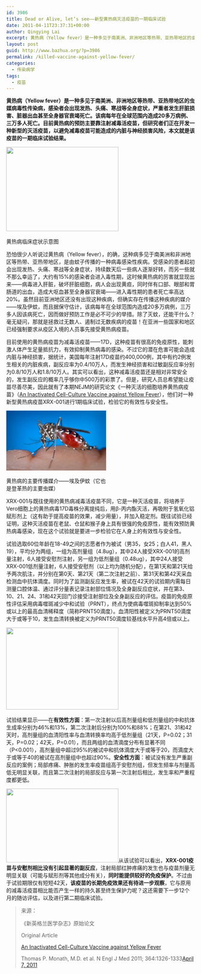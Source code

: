 ```yaml
---
id: 3986
title: Dead or Alive, let’s see——新型黄热病灭活疫苗的一期临床试验
date: 2011-04-11T23:37:31+00:00
author: Qingying Lai
excerpt: 黄热病（Yellow fever）是一种多见于南美洲、非洲地区等热带、亚热带地区的虫媒病毒性传染病，感染者会出现发热、头痛、寒战等全身症状，严重者发生肝脏损害、脏器出血甚至全身器官衰竭死亡。该病每年在全球范围内造成20多万病例、三万多人死亡。目前黄热病的预防主要靠注射减毒活疫苗，但研究者们正在开发一种新型的灭活疫苗，以避免减毒疫苗可能造成的内脏与神经损害风险，本文就是该疫苗的一期临床试验结果。
layout: post
guid: http://www.bazhua.org/?p=3986
permalink: /killed-vaccine-against-yellow-fever/
categories:
  - 传染病学
tags:
  - 疫苗
---
```

**黄热病（Yellow fever）是一种多见于南美洲、非洲地区等热带、亚热带地区的虫媒病毒性传染病，感染者会出现发热、头痛、寒战等全身症状，严重者发生肝脏损害、脏器出血甚至全身器官衰竭死亡。该病每年在全球范围内造成20多万病例、三万多人死亡。目前黄热病的预防主要靠注射减毒活疫苗，但研究者们正在开发一种新型的灭活疫苗，以避免减毒疫苗可能造成的内脏与神经损害风险，本文就是该疫苗的一期临床试验结果。**

<div id="attachment_3989" style="width: 310px" class="wp-caption alignright">
  <a href="/wp-content/uploads/2011/04/yellowFever_26180_lg.jpg"><img class="size-medium wp-image-3989" title="yellowFever_26180_lg" src="/wp-content/uploads/2011/04/yellowFever_26180_lg-300x225.jpg" alt="" width="300" height="225" srcset="/wp-content/uploads/2011/04/yellowFever_26180_lg-300x225.jpg 300w, /wp-content/uploads/2011/04/yellowFever_26180_lg-150x112.jpg 150w, /wp-content/uploads/2011/04/yellowFever_26180_lg-80x60.jpg 80w, /wp-content/uploads/2011/04/yellowFever_26180_lg.jpg 320w" sizes="(max-width: 300px) 100vw, 300px" /></a>
  
  <p class="wp-caption-text">
    黄热病临床症状示意图
  </p>
</div>

恐怕很少人听说过黄热病（Yellow fever），的确，这种病多见于南美洲和非洲地区等热带、亚热带地区，是由蚊子传播的一种病毒感染性疾病。受感染的患者起初会出现发热、头痛、寒战等全身症状，持续数天后一些病人逐渐好转，而另一些就不那么幸运了，大约有15%的感染者会进入毒性期，这时候黄热病的厉害就显现出来——病毒进入肝脏，破坏肝脏细胞，病人会出现黄疸，同时伴有口部、眼部和胃肠道的出血，造成大呕血甚至全身器官衰竭——进入毒性期的患者死亡率高达20%。虽然目前亚洲地区还没有出现这种疾病，但确实存在传播这种疾病的媒介——埃及伊蚊，而且据保守估计，该病每年在全球范围内造成20多万病例，三万多人因该病死亡，因而做好预防工作是必不可少的举措。除了灭蚊，还能干什么？毫无疑问，那就是拯救过无数人、遏制过无数疾病的疫苗！在亚洲一些国家和地区已经强制要求从疫区入境的人员事先接受黄热病疫苗。

目前使用的黄热病疫苗为减毒活疫苗——17D，这种疫苗有很高的免疫原性，能刺激人体产生足量抵抗力，有效抑制黄热病毒的感染。不过它的潜在危害可能会造成内脏与神经损害，据统计，美国每年注射17D疫苗约400,000例，其中有约2例发生相关的内脏疾病，副反应率为0.4/10万人，而发生神经损害和过敏副反应率分别为0.8/10万人和1.8/10万人。其实可以看出，这种减毒活疫苗还是相对非常安全的，发生副反应的概率几乎够你中500万的彩票了。但是，研究人员总希望能让疫苗尽善尽美，因此就有了本期NEJM的研究论文《一种灭活的细胞培养黄热病疫苗》（[An Inactivated Cell-Culture Vaccine against Yellow Fever](http://www.nejm.org/doi/full/10.1056/NEJMoa1009303#t=article)），他们对一种新型黄热病疫苗XRX-001进行1期临床试验，检验它的有效性与安全性。

<div id="attachment_3990" style="width: 277px" class="wp-caption alignleft">
  <a href="/wp-content/uploads/2011/04/qiansh69462008112120155064427.jpg"><img class="size-medium wp-image-3990 " title="qiansh69462008112120155064427" src="/wp-content/uploads/2011/04/qiansh69462008112120155064427-300x201.jpg" alt="" width="267" height="160" /></a>
  
  <p class="wp-caption-text">
    黄热病的主要传播媒介——埃及伊蚊（它也是登革热的主要虫媒）
  </p>
</div>

XRX-001与既往使用的黄热病减毒活疫苗不同，它是一种灭活疫苗，将培养于Vero细胞上的黄热病毒17D毒株分离提纯后，用β-丙内酯灭活，再吸附于氢氧化铝赋形剂上（这有助于提高疫苗的效果，减少用量），并加入稳定剂。既往试验已经证明，这种灭活疫苗在老鼠、仓鼠和猴子身上具有很强的免疫原性，能有效预防黄热病毒感染，现在这个试验就是要进一步检验它在人身上的有效性与安全性。

试验选取60位年龄在18-49之间的志愿者作为被试（男35，女25；白人41，黑人19），平均分为两组，一组为高剂量组（4.8ug），其中24人接受XRX-001的高剂量注射，6人接受安慰剂注射，另一组为低剂量组（0.48ug），其中24人接受XRX-001低剂量注射，6人接受安慰剂（以上均为随机分配），在第1天和第21天给予两次肌注，并分别在第0天、第21天（第二次注射之前）、第31天和第42天采血检测血中抗体滴度。同时为了监测副反应发生率，被试在42天的试验期内需每日测量口腔体温、通过评分量表记录注射部位情况及全身副反应症状，并在第3、10、21、24、31和42天回门诊接受注射部位及全身副反应的评估。疫苗的免疫原性评估采用病毒噬斑减少中和试验（PRNT），终点为使病毒噬斑抑制率达到50%或以上的最高血清稀释度（简称PRNT50滴度）。血清阳性被定义为PRNT50滴度大于或等于10，发生血清转换被定义为PRNT50滴度较基线水平升高4倍或以上。

[<img class="aligncenter size-medium wp-image-3991" title="y^" src="/wp-content/uploads/2011/04/how-childhood-vaccinations-work-6-300x219.jpg" alt="" width="300" height="219" srcset="/wp-content/uploads/2011/04/how-childhood-vaccinations-work-6-300x219.jpg 300w, /wp-content/uploads/2011/04/how-childhood-vaccinations-work-6-150x109.jpg 150w, /wp-content/uploads/2011/04/how-childhood-vaccinations-work-6.jpg 400w" sizes="(max-width: 300px) 100vw, 300px" />](/wp-content/uploads/2011/04/how-childhood-vaccinations-work-6.jpg)

试验结果显示——在**有效性方面**：第一次注射以后高剂量组和低剂量组的中和抗体生成率分别为46%和13%，第二次注射后分别为100%和88%；在第21、31和42天时，高剂量组的血清阳性率与血清转换率均高于低剂量组（21天，P=0.02；31天，P=0.02；42天，P=0.01），而且两组的血清滴度分布有显著不同（P<0.001），高剂量组中超过95%的被试中和抗体滴度大于或等于20，而滴度大于或等于40的被试在高剂量组中也超过90%。**安全性方面**：被试没有发生严重副反应的案例；局部疼痛、肿胀的发生率疫苗组高于安慰剂组，但发生频率与剂量高低无明显关联，而且第二次注射的局部反应与第一次注射后相比，发生率和严重程度都更低。

[<img class="alignright size-medium wp-image-3992" title="Yellow-Fever-Viruses" src="/wp-content/uploads/2011/04/Yellow-Fever-Viruses-300x197.jpg" alt="" width="300" height="197" srcset="/wp-content/uploads/2011/04/Yellow-Fever-Viruses-300x197.jpg 300w, /wp-content/uploads/2011/04/Yellow-Fever-Viruses-150x98.jpg 150w, /wp-content/uploads/2011/04/Yellow-Fever-Viruses.jpg 700w" sizes="(max-width: 300px) 100vw, 300px" />](/wp-content/uploads/2011/04/Yellow-Fever-Viruses.jpg)从该试验可以看出，**XRX-001疫苗与安慰剂相比没有引起显著的副反应**，注射局部红肿疼痛的发生也与疫苗剂量无明显关联（可能与赋形剂等其他成分有关），**同时能提供较好的免疫保护**。不过由于试验期限仅有短短42天，**该疫苗的长期免疫效果还有待进一步观察**，它与原用的减毒活疫苗相比能否产生一样的持久甚至终生保护力呢？这还需要下一步12个月的随访评估，以及进行第二期临床试验。

> 来源：
> 
> 《新英格兰医学杂志》原始论文
> 
> Original Article
> 
> [An Inactivated Cell-Culture Vaccine against Yellow Fever](http://www.nejm.org/doi/full/10.1056/NEJMoa1009303#t=article)
> 
> Thomas P. Monath, M.D. et al. N Engl J Med 2011; 364:1326-1333[April 7, 2011](http://www.nejm.org/toc/nejm/364/14/)

<!--DiscussionPollOpenDateReplacer-->
